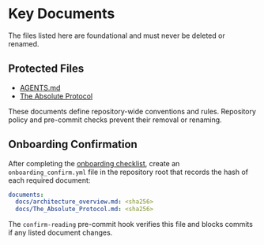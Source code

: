 # Key Documents

The files listed here are foundational and must never be deleted or renamed.

## Protected Files

- [AGENTS.md](../AGENTS.md)
- [The Absolute Protocol](The_Absolute_Protocol.md)

These documents define repository-wide conventions and rules. Repository policy and pre-commit checks prevent their removal or renaming.

## Onboarding Confirmation

After completing the [onboarding checklist](onboarding/README.md), create an `onboarding_confirm.yml` file in the repository root that records the hash of each required document:

```yaml
documents:
  docs/architecture_overview.md: <sha256>
  docs/The_Absolute_Protocol.md: <sha256>
```

The `confirm-reading` pre-commit hook verifies this file and blocks commits if any listed document changes.

